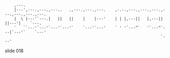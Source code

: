         
        ,---.
        |---',---.,---.,---..   .,---.,---.,---.    ,-.-.,---.,---.,---.,---.,---.,---.,---.
        |  \ |---'`---.|   ||   ||    |    |---'    | | |,---||   |,---||   ||---'|    `---.
        `   ``---'`---'`---'`---'`    `---'`---'    ` ' '`---^`   '`---^`---|`---'`    `---'
                                                                        `---'


















































































slide 018

